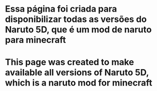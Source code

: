 # Essa página foi criada para disponibilizar todas as versões do Naruto 5D, que é um mod de naruto para minecraft

# This page was created to make available all versions of Naruto 5D, which is a naruto mod for minecraft
